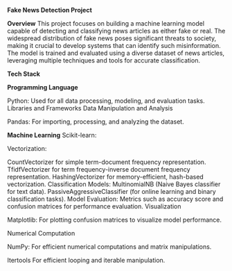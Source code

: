 ****Fake News Detection Project****


**Overview**
This project focuses on building a machine learning model capable of detecting and classifying news articles as either fake or real. The widespread distribution of fake news poses significant threats to society, making it crucial to develop systems that can identify such misinformation.
The model is trained and evaluated using a diverse dataset of news articles, leveraging multiple techniques and tools for accurate classification.

**Tech Stack**


**Programming Language**


Python: Used for all data processing, modeling, and evaluation tasks.
Libraries and Frameworks
Data Manipulation and Analysis

Pandas: For importing, processing, and analyzing the dataset.

**Machine Learning**
Scikit-learn:

Vectorization:

CountVectorizer for simple term-document frequency representation.
TfidfVectorizer for term frequency-inverse document frequency representation.
HashingVectorizer for memory-efficient, hash-based vectorization.
Classification Models:
MultinomialNB (Naive Bayes classifier for text data).
PassiveAggressiveClassifier (for online learning and binary classification tasks).
Model Evaluation:
Metrics such as accuracy score and confusion matrices for performance evaluation.
Visualization

Matplotlib: For plotting confusion matrices to visualize model performance.

Numerical Computation

NumPy: For efficient numerical computations and matrix manipulations.

Itertools
For efficient looping and iterable manipulation.


